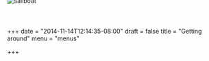 +++
date = "2014-11-14T12:14:35-08:00"
draft = false
title = "Getting around"
menu = "menus"

+++

<img src='../images/theme/bird.png' alt='sailboat' class='moving_icon' id="moving_bike" style="position: fixed;margin-top: -150px; margin-left: 0px;">

<div id="map"></div>

<script src="../js/bird.js"></script>
<script src="http://cdn.leafletjs.com/leaflet-0.6.4/leaflet.js"></script>
<script src="https://cdnjs.cloudflare.com/ajax/libs/Leaflet.awesome-markers/2.0.2/leaflet.awesome-markers.min.js"></script>
<script src="../js/map.js"></script>
